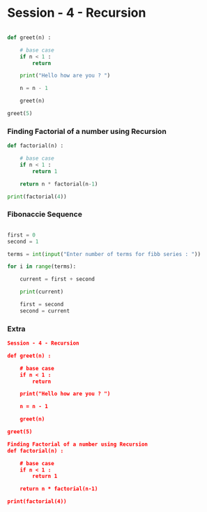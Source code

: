 # Session - 4 - Recursion

```python

def greet(n) : 

    # base case 
    if n < 1 : 
        return 

    print("Hello how are you ? ")

    n = n - 1

    greet(n) 

greet(5)
```

### Finding Factorial of a number using Recursion

```python
def factorial(n) : 

    # base case 
    if n < 1 :
        return 1 

    return n * factorial(n-1)

print(factorial(4))
```

### Fibonaccie Sequence

```python

first = 0
second = 1 

terms = int(input("Enter number of terms for fibb series : "))

for i in range(terms):

    current = first + second 

    print(current)

    first = second 
    second = current 
```

### Extra

```json
Session - 4 - Recursion 

def greet(n) : 

    # base case 
    if n < 1 : 
        return 

    print("Hello how are you ? ")

    n = n - 1

    greet(n) 

greet(5)

Finding Factorial of a number using Recursion
def factorial(n) : 

    # base case 
    if n < 1 :
        return 1 

    return n * factorial(n-1)

print(factorial(4))

```